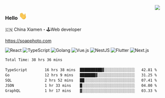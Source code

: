 <img align="right" src="https://github-readme-stats.vercel.app/api?username=yiiu&show_icons=false&bg_color=30,e96443,904e95&title_color=fff&text_color=fff" />

### Hello <img src="https://raw.githubusercontent.com/ABSphreak/ABSphreak/master/gifs/Hi.gif" width="26px" />
 
🇨🇳 China Xiamen・🕹Web developer

https://soapphoto.com

<p align="left"><img src="https://cdn.svgporn.com/logos/react.svg" alt="React" width="32" height="32"/> <img src="https://cdn.svgporn.com/logos/typescript-icon.svg" alt="TypeScript" width="32" height="32"/> <img src="https://cdn.svgporn.com/logos/gopher.svg" alt="Golang" width="32" height="32"/> <img src="https://cdn.svgporn.com/logos/vue.svg" alt="Vue.js" width="32" height="32"/> <img src="https://cdn.svgporn.com/logos/nestjs.svg" alt="NestJS" width="32" height="32"/> <img src="https://cdn.svgporn.com/logos/flutter.svg" alt="Flutter" width="32" height="32"/> <img src="https://cdn.svgporn.com/logos/nextjs-icon.svg" alt="Next.js" width="32" height="32"/></p>


<!--START_SECTION:waka-->

```txt
Total Time: 38 hrs 36 mins

TypeScript        16 hrs 38 mins  ██████████▓░░░░░░░░░░░░░░   42.81 %
Go                12 hrs 9 mins   ███████▓░░░░░░░░░░░░░░░░░   31.25 %
SQL               2 hrs 52 mins   ██░░░░░░░░░░░░░░░░░░░░░░░   07.41 %
JSON              1 hr 33 mins    █░░░░░░░░░░░░░░░░░░░░░░░░   04.00 %
GraphQL           1 hr 17 mins    ▓░░░░░░░░░░░░░░░░░░░░░░░░   03.33 %
```

<!--END_SECTION:waka-->
